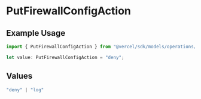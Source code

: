 # PutFirewallConfigAction

## Example Usage

```typescript
import { PutFirewallConfigAction } from "@vercel/sdk/models/operations/putfirewallconfig.js";

let value: PutFirewallConfigAction = "deny";
```

## Values

```typescript
"deny" | "log"
```